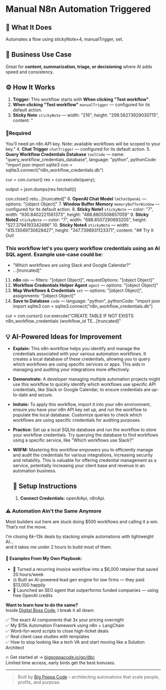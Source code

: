 # Manual N8n Automation Triggered
  ## 🚀 What It Does
  Automates a flow using stickyNote×4, manualTrigger, set.
  
  ## 💼 Business Use Case
  Great for **content, summarization, triage, or decisioning** where AI adds speed and consistency.
  
  ## ⚙️ How It Works
  1. **Trigger:** This workflow starts with **When clicking "Test workflow"**.
  2. **When clicking "Test workflow"** `manualTrigger` — configured for its default action.
3. **Sticky Note** `stickyNote` — width: "216", height: "299.56273929030715", content: "













### 🚨Required
You'll need an n8n API key. Note: available workflows will be scoped to your key."
4. **Chat Trigger** `chatTrigger` — configured for its default action.
5. **Query Workflow Credentials Database** `toolCode` — name: "query_workflow_credentials_database", language: "python", pythonCode: "import json
import sqlite3
con = sqlite3.connect("n8n_workflow_credentials.db")

cur = con.cursor()
res = cur.execute(query);

output = json.dumps(res.fetchall())

con.close()
retu…[truncated]"
6. **OpenAI Chat Model** `lmChatOpenAi` — options: "[object Object]"
7. **Window Buffer Memory** `memoryBufferWindow` — configured for its default action.
8. **Sticky Note1** `stickyNote` — color: "7", width: "930.8402221561373", height: "488.8805508857059"
9. **Sticky Note2** `stickyNote` — color: "7", width: "688.6507290693205", height: "527.3794193342486"
10. **Sticky Note4** `stickyNote` — width: "415.13049730628427", height: "347.7398931123371", content: "## Try It Out!

### This workflow let's you query workflow credentials using an AI SQL agent. Example use-case could be:
* "Which workflows are using Slack and Google Calendar?"
* …[truncated]"
11. **n8n** `n8n` — filters: "[object Object]", requestOptions: "[object Object]"
12. **Workflow Credentials Helper Agent** `agent` — options: "[object Object]"
13. **Map Workflows & Credentials** `set` — options: "[object Object]", assignments: "[object Object]"
14. **Save to Database** `code` — language: "python", pythonCode: "import json
import sqlite3
con = sqlite3.connect("n8n_workflow_credentials.db")

cur = con.cursor()
cur.execute("CREATE TABLE IF NOT EXISTS n8n_workflow_credentials (workflow_id TE…[truncated]"
  
  ## 💡 AI-Powered Ideas for Improvement
  - **Explain:** This n8n workflow helps you identify and manage the credentials associated with your various automation workflows. It creates a local database of these credentials, allowing you to query which workflows are using specific services or apps. This aids in managing and auditing your integrations more effectively.

- **Demonstrate:** A developer managing multiple automation projects might use this workflow to quickly identify which workflows use specific API credentials, like Slack or Google Calendar, to ensure credentials are up-to-date and secure.

- **Imitate:** To apply this workflow, import it into your n8n environment, ensure you have your n8n API key set up, and run the workflow to populate the local database. Customize queries to check which workflows are using specific credentials for auditing purposes.

- **Practice:** Set up a local SQLite database and run the workflow to store your workflow credentials. Try querying the database to find workflows using a specific service, like "Which workflows use Slack?"

- **WIIFM:** Mastering this workflow empowers you to efficiently manage and audit the credentials for various integrations, increasing security and reliability. This is valuable for offering credential management as a service, potentially increasing your client base and revenue in an automation business.
  
  ## 🔧 Setup Instructions
  1. **Connect Credentials:** openAiApi, n8nApi.
  
### ⚠️ Automation Ain’t the Same Anymore

Most builders out here are stuck doing $500 workflows and calling it a win.  
That’s not the move.  

I'm closing $6k–$13k deals by stacking simple automations with lightweight AI...  
and it takes me under 2 hours to build most of them.

#### 🧠 Examples From My Own Playbook:
- 🔁 Turned a recurring invoice workflow into a $6,000 retainer that saved 20 hours/week  
- ⚖️ Built an AI-powered lead gen engine for law firms — they paid $13,000 happily  
- 🚀 Launched an SEO agent that outperforms funded companies — using free OpenAI credits  

**Want to learn how to do the same?**  
Inside [Digital Boss Code](https://bigpoppacode.io/go/dbc), I break it all down:

✅ The exact AI components that 3x your pricing overnight  
✅ My $15k Automation Framework using n8n + LangChain  
✅ Word-for-word scripts to close high-ticket deals  
✅ Real client case studies with templates  
✅ How to stop looking like a tech VA and start moving like a Solution Architect  

🔥 Get started at → [bigpoppacode.io/go/dbc](https://bigpoppacode.io/go/dbc)  
Limited time access, early birds get the best bonuses.

---
> Built by [Big Poppa Code](https://bigpoppacode.io) – architecting automations that scale people, profits, and purpose.
  